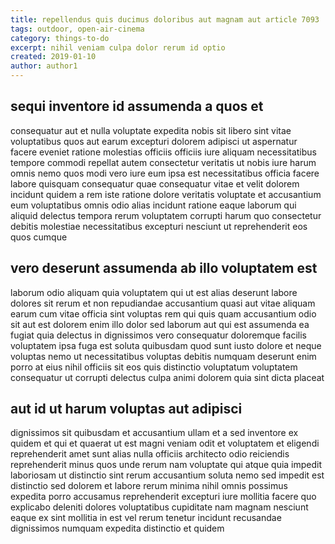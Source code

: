 ```yaml
---
title: repellendus quis ducimus doloribus aut magnam aut article 7093
tags: outdoor, open-air-cinema
category: things-to-do
excerpt: nihil veniam culpa dolor rerum id optio
created: 2019-01-10
author: author1
---
```


## sequi inventore id assumenda a quos et

consequatur aut et nulla voluptate expedita nobis sit libero sint vitae voluptatibus quos aut earum excepturi dolorem adipisci ut aspernatur facere eveniet ratione molestias officiis officiis iure aliquam necessitatibus tempore commodi repellat autem consectetur veritatis ut nobis iure harum omnis nemo quos modi vero iure eum ipsa est necessitatibus officia facere labore quisquam consequatur quae consequatur vitae et velit dolorem incidunt quidem a rem iste ratione dolore veritatis voluptate et accusantium eum voluptatibus omnis odio alias incidunt ratione eaque laborum qui aliquid delectus tempora rerum voluptatem corrupti harum quo consectetur debitis molestiae necessitatibus excepturi nesciunt ut reprehenderit eos quos cumque

## vero deserunt assumenda ab illo voluptatem est

laborum odio aliquam quia voluptatem qui ut est alias deserunt labore dolores sit rerum et non repudiandae accusantium quasi aut vitae aliquam earum cum vitae officia sint voluptas rem qui quis quam accusantium odio sit aut est dolorem enim illo dolor sed laborum aut qui est assumenda ea fugiat quia delectus in dignissimos vero consequatur doloremque facilis voluptatem ipsa fuga est soluta quibusdam quod sunt iusto dolore et neque voluptas nemo ut necessitatibus voluptas debitis numquam deserunt enim porro at eius nihil officiis sit eos quis distinctio voluptatum voluptatem consequatur ut corrupti delectus culpa animi dolorem quia sint dicta placeat

## aut id ut harum voluptas aut adipisci

dignissimos sit quibusdam et accusantium ullam et a sed inventore ex quidem et qui et quaerat ut est magni veniam odit et voluptatem et eligendi reprehenderit amet sunt alias nulla officiis architecto odio reiciendis reprehenderit minus quos unde rerum nam voluptate qui atque quia impedit laboriosam ut distinctio sint rerum accusantium soluta nemo sed impedit est distinctio sed dolorem et labore rerum minima nihil omnis possimus expedita porro accusamus reprehenderit excepturi iure mollitia facere quo explicabo deleniti dolores voluptatibus cupiditate nam magnam nesciunt eaque ex sint mollitia in est vel rerum tenetur incidunt recusandae dignissimos numquam expedita distinctio et quidem

